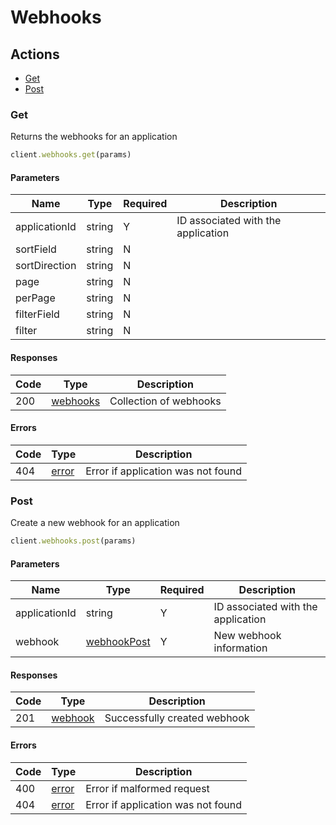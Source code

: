 # Webhooks

## Actions

*   [Get](#get)
*   [Post](#post)

### Get

Returns the webhooks for an application

```ruby
client.webhooks.get(params)
```

#### Parameters

| Name | Type | Required | Description |
| ---- | ---- | -------- | ----------- |
| applicationId | string | Y | ID associated with the application |
| sortField | string | N |  |
| sortDirection | string | N |  |
| page | string | N |  |
| perPage | string | N |  |
| filterField | string | N |  |
| filter | string | N |  |

#### Responses

| Code | Type | Description |
| ---- | ---- | ----------- |
| 200 | [webhooks](_schemas.md#webhooks) | Collection of webhooks |

#### Errors

| Code | Type | Description |
| ---- | ---- | ----------- |
| 404 | [error](_schemas.md#error) | Error if application was not found |

### Post

Create a new webhook for an application

```ruby
client.webhooks.post(params)
```

#### Parameters

| Name | Type | Required | Description |
| ---- | ---- | -------- | ----------- |
| applicationId | string | Y | ID associated with the application |
| webhook | [webhookPost](_schemas.md#webhookpost) | Y | New webhook information |

#### Responses

| Code | Type | Description |
| ---- | ---- | ----------- |
| 201 | [webhook](_schemas.md#webhook) | Successfully created webhook |

#### Errors

| Code | Type | Description |
| ---- | ---- | ----------- |
| 400 | [error](_schemas.md#error) | Error if malformed request |
| 404 | [error](_schemas.md#error) | Error if application was not found |
